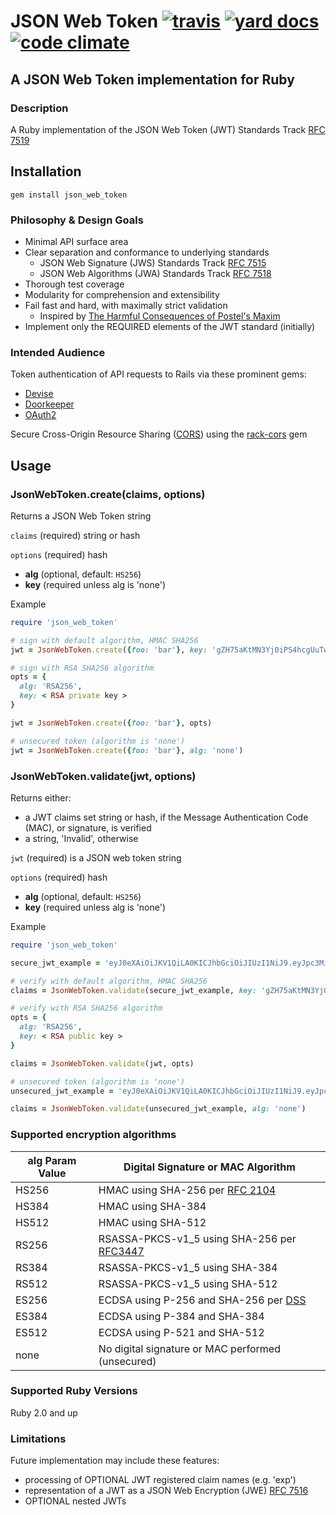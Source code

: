 # JSON Web Token [![travis][ci_img]][travis] [![yard docs][yd_img]][yard_docs] [![code climate][cc_img]][code_climate]

## A JSON Web Token implementation for Ruby

### Description
A Ruby implementation of the JSON Web Token (JWT) Standards Track [RFC 7519][rfc7519]

## Installation
    gem install json_web_token

### Philosophy & Design Goals
* Minimal API surface area
* Clear separation and conformance to underlying standards
  - JSON Web Signature (JWS) Standards Track [RFC 7515][rfc7515]
  - JSON Web Algorithms (JWA) Standards Track [RFC 7518][rfc7518]
* Thorough test coverage
* Modularity for comprehension and extensibility
* Fail fast and hard, with maximally strict validation
  - Inspired by [The Harmful Consequences of Postel's Maxim][thomson-postel]
* Implement only the REQUIRED elements of the JWT standard (initially)

### Intended Audience
Token authentication of API requests to Rails via these prominent gems:

- [Devise][devise]
- [Doorkeeper][doorkeeper]
- [OAuth2][oauth2]

Secure Cross-Origin Resource Sharing ([CORS][cors]) using the [rack-cors][rack-cors] gem

## Usage

### JsonWebToken.create(claims, options)

Returns a JSON Web Token string

`claims` (required) string or hash

`options` (required) hash

* **alg** (optional, default: `HS256`)
* **key** (required unless alg is 'none')

Example

```ruby
require 'json_web_token'

# sign with default algorithm, HMAC SHA256
jwt = JsonWebToken.create({foo: 'bar'}, key: 'gZH75aKtMN3Yj0iPS4hcgUuTwjAzZr9C')

# sign with RSA SHA256 algorithm
opts = {
  alg: 'RSA256',
  key: < RSA private key >
}

jwt = JsonWebToken.create({foo: 'bar'}, opts)

# unsecured token (algorithm is 'none')
jwt = JsonWebToken.create({foo: 'bar'}, alg: 'none')

```

### JsonWebToken.validate(jwt, options)

Returns either:
* a JWT claims set string or hash, if the Message Authentication Code (MAC), or signature, is verified
* a string, 'Invalid', otherwise

`jwt` (required) is a JSON web token string

`options` (required) hash

* **alg** (optional, default: `HS256`)
* **key** (required unless alg is 'none')

Example

```ruby
require 'json_web_token'

secure_jwt_example = 'eyJ0eXAiOiJKV1QiLA0KICJhbGciOiJIUzI1NiJ9.eyJpc3MiOiJqb2UiLA0KICJleHAiOjEzMDA4MTkzODAsDQogImh0dHA6Ly9leGFt.cGxlLmNvbS9pc19yb290Ijp0cnVlfQ.dBjftJeZ4CVP-mB92K27uhbUJU1p1r_wW1gFWFOEjXk'

# verify with default algorithm, HMAC SHA256
claims = JsonWebToken.validate(secure_jwt_example, key: 'gZH75aKtMN3Yj0iPS4hcgUuTwjAzZr9C')

# verify with RSA SHA256 algorithm
opts = {
  alg: 'RSA256',
  key: < RSA public key >
}

claims = JsonWebToken.validate(jwt, opts)

# unsecured token (algorithm is 'none')
unsecured_jwt_example = 'eyJ0eXAiOiJKV1QiLA0KICJhbGciOiJIUzI1NiJ9.eyJpc3MiOiJqb2UiLA0KICJleHAiOjEzMDA4MTkzODAsDQogImh0dHA6Ly9leGFt.'

claims = JsonWebToken.validate(unsecured_jwt_example, alg: 'none')

```
### Supported encryption algorithms

alg Param Value | Digital Signature or MAC Algorithm
------|------
HS256 | HMAC using SHA-256 per [RFC 2104][rfc2104]
HS384 | HMAC using SHA-384
HS512 | HMAC using SHA-512
RS256 | RSASSA-PKCS-v1_5 using SHA-256 per [RFC3447][rfc3447]
RS384 | RSASSA-PKCS-v1_5 using SHA-384
RS512 | RSASSA-PKCS-v1_5 using SHA-512
ES256 | ECDSA using P-256 and SHA-256 per [DSS][dss]
ES384 | ECDSA using P-384 and SHA-384
ES512 | ECDSA using P-521 and SHA-512
none | No digital signature or MAC performed (unsecured)

### Supported Ruby Versions
Ruby 2.0 and up

### Limitations
Future implementation may include these features:

- processing of OPTIONAL JWT registered claim names (e.g. 'exp')
- representation of a JWT as a JSON Web Encryption (JWE) [RFC 7516][rfc7516]
- OPTIONAL nested JWTs

[rfc2104]: http://tools.ietf.org/html/rfc2104
[rfc3447]: http://tools.ietf.org/html/rfc3447
[rfc7515]: http://tools.ietf.org/html/rfc7515
[rfc7516]: http://tools.ietf.org/html/rfc7516
[rfc7518]: http://tools.ietf.org/html/rfc7518
[rfc7519]: http://tools.ietf.org/html/rfc7519
[dss]: http://nvlpubs.nist.gov/nistpubs/FIPS/NIST.FIPS.186-4.pdf

[thomson-postel]: https://tools.ietf.org/html/draft-thomson-postel-was-wrong-00
[cors]: http://www.w3.org/TR/cors/
[devise]: https://github.com/plataformatec/devise
[doorkeeper]: https://github.com/doorkeeper-gem/doorkeeper
[oauth2]: https://github.com/intridea/oauth2
[rack-cors]: https://github.com/cyu/rack-cors

[travis]: https://travis-ci.org/garyf/json_web_token
[ci_img]: https://travis-ci.org/garyf/json_web_token.svg?branch=master
[yard_docs]: http://www.rubydoc.info/gems/json_web_token
[yd_img]: http://img.shields.io/badge/yard-docs-blue.svg
[code_climate]: https://codeclimate.com/github/garyf/json_web_token
[cc_img]: https://codeclimate.com/github/garyf/json_web_token/badges/gpa.svg
